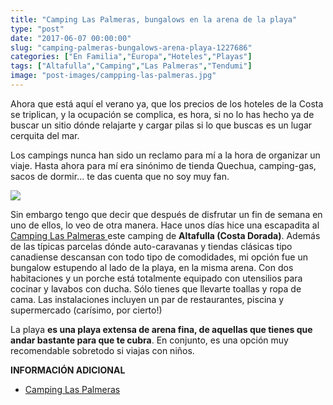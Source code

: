 ```yaml
---
title: "Camping Las Palmeras, bungalows en la arena de la playa"
type: "post"
date: "2017-06-07 00:00:00"
slug: "camping-palmeras-bungalows-arena-playa-1227686"
categories: ["En Familia","Europa","Hoteles","Playas"]
tags: ["Altafulla","Camping","Las Palmeras","Tendumi"]
image: "post-images/campping-las-palmeras.jpg"
---
```


   
  
Ahora que está aquí el verano ya, que los precios de los hoteles de la Costa se triplican, y la ocupación se complica, es hora, si no lo has hecho ya de buscar un sitio dónde relajarte y cargar pilas si lo que buscas es un lugar cerquita del mar.  
  
Los campings nunca han sido un reclamo para mí a la hora de organizar un viaje. Hasta ahora para mí era sinónimo de tienda Quechua, camping-gas, sacos de dormir... te das cuenta que no soy muy fan.  
  
![](post-images/campping-las-palmeras.jpg)  
  
Sin embargo tengo que decir que después de disfrutar un fin de semana en uno de ellos, lo veo de otra manera. Hace unos días hice una escapadita al [Camping Las Palmeras ](http://www.booking.com/hotel/es/las-palmeras-camping-bungalow.html?aid=1294466&no_rooms=1&group_adults=1) este camping de **Altafulla (Costa Dorada)**. Además de las típicas parcelas dónde auto-caravanas y tiendas clásicas tipo canadiense descansan con todo tipo de comodidades, mi opción fue un bungalow estupendo al lado de la playa, en la misma arena. Con dos habitaciones y un porche está totalmente equipado con utensilios para cocinar y lavabos con ducha. Sólo tienes que llevarte toallas y ropa de cama. Las instalaciones incluyen un par de restaurantes, piscina y supermercado (carísimo, por cierto!)  
  
La playa **es una playa extensa de arena fina, de aquellas que tienes que andar bastante para que te cubra**. En conjunto, es una opción muy recomendable sobretodo si viajas con niños.  
  
**INFORMACIÓN ADICIONAL**

- [Camping Las Palmeras](http://www.booking.com/hotel/es/las-palmeras-camping-bungalow.html?aid=1294466&no_rooms=1&group_adults=1)